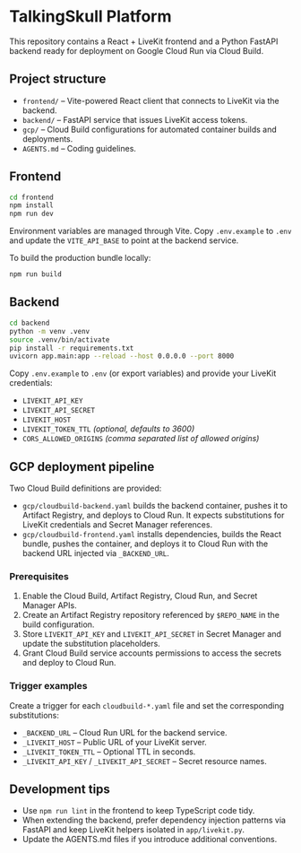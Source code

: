 # TalkingSkull Platform

This repository contains a React + LiveKit frontend and a Python FastAPI backend ready for deployment on Google Cloud Run via Cloud Build.

## Project structure

- `frontend/` – Vite-powered React client that connects to LiveKit via the backend.
- `backend/` – FastAPI service that issues LiveKit access tokens.
- `gcp/` – Cloud Build configurations for automated container builds and deployments.
- `AGENTS.md` – Coding guidelines.

## Frontend

```bash
cd frontend
npm install
npm run dev
```

Environment variables are managed through Vite. Copy `.env.example` to `.env` and update the `VITE_API_BASE` to point at the backend service.

To build the production bundle locally:

```bash
npm run build
```

## Backend

```bash
cd backend
python -m venv .venv
source .venv/bin/activate
pip install -r requirements.txt
uvicorn app.main:app --reload --host 0.0.0.0 --port 8000
```

Copy `.env.example` to `.env` (or export variables) and provide your LiveKit credentials:

- `LIVEKIT_API_KEY`
- `LIVEKIT_API_SECRET`
- `LIVEKIT_HOST`
- `LIVEKIT_TOKEN_TTL` *(optional, defaults to 3600)*
- `CORS_ALLOWED_ORIGINS` *(comma separated list of allowed origins)*

## GCP deployment pipeline

Two Cloud Build definitions are provided:

- `gcp/cloudbuild-backend.yaml` builds the backend container, pushes it to Artifact Registry, and deploys to Cloud Run. It expects substitutions for LiveKit credentials and Secret Manager references.
- `gcp/cloudbuild-frontend.yaml` installs dependencies, builds the React bundle, pushes the container, and deploys it to Cloud Run with the backend URL injected via `_BACKEND_URL`.

### Prerequisites

1. Enable the Cloud Build, Artifact Registry, Cloud Run, and Secret Manager APIs.
2. Create an Artifact Registry repository referenced by `$REPO_NAME` in the build configuration.
3. Store `LIVEKIT_API_KEY` and `LIVEKIT_API_SECRET` in Secret Manager and update the substitution placeholders.
4. Grant Cloud Build service accounts permissions to access the secrets and deploy to Cloud Run.

### Trigger examples

Create a trigger for each `cloudbuild-*.yaml` file and set the corresponding substitutions:

- `_BACKEND_URL` – Cloud Run URL for the backend service.
- `_LIVEKIT_HOST` – Public URL of your LiveKit server.
- `_LIVEKIT_TOKEN_TTL` – Optional TTL in seconds.
- `_LIVEKIT_API_KEY` / `_LIVEKIT_API_SECRET` – Secret resource names.

## Development tips

- Use `npm run lint` in the frontend to keep TypeScript code tidy.
- When extending the backend, prefer dependency injection patterns via FastAPI and keep LiveKit helpers isolated in `app/livekit.py`.
- Update the AGENTS.md files if you introduce additional conventions.
